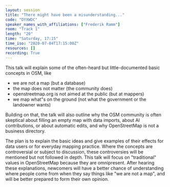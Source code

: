 ```yaml
---
layout: session
title: "There might have been a misunderstanding..."
code: "DYXWDC"
speaker_names_with_affiliations: ["Frederik Ramm"]
room: "Track 1"
length: "20"
time: "Saturday, 17:15"
time_iso: "2020-07-04T17:15:00Z"
resources: []
recording: True
---
```

This talk will explain some of the often-heard but little-documented basic concepts in OSM, like

* we are not a map (but a database)
* the map does not matter (the community does)
* openstreetmap.org is not aimed at the public (but at mappers)
* we map what"s on the ground (not what the government or the landowner wants)

Building on that, the talk will also outline why the OSM community is often skeptical about filling an empty map with data imports, about AI contributions, or about automatic edits, and why OpenStreetMap is not a business directory.

The plan is to explain the basic ideas and give examples of their effects for data users or for everyday mapping practice. Where the concepts are controversial or subject to discussion, these controversies will be mentioned but not followed in depth. This talk will focus on &#34;traditional&#34; values in OpenStreetMap because they are omnipresent. After hearing these explanations, newcomers will have a better chance of understanding where people come from when they say things like &#34;we are not a map&#34;, and will be better prepared to form their own opinion.
